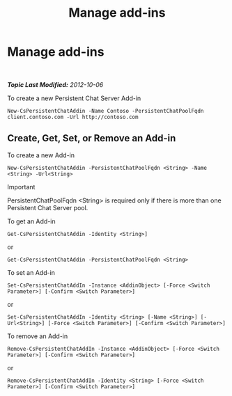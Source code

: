 ﻿---
title: Manage add-ins
TOCTitle: Manage add-ins
ms:assetid: b84f868e-b36e-4ab4-b284-7db212d401c3
ms:mtpsurl: https://technet.microsoft.com/en-us/library/JJ205193(v=OCS.15)
ms:contentKeyID: 48185204
ms.date: 07/23/2014
mtps_version: v=OCS.15
---

<div data-xmlns="http://www.w3.org/1999/xhtml">

<div class="topic" data-xmlns="http://www.w3.org/1999/xhtml" data-msxsl="urn:schemas-microsoft-com:xslt" data-cs="http://msdn.microsoft.com/en-us/">

<div data-asp="http://msdn2.microsoft.com/asp">

# Manage add-ins

</div>

<div id="mainSection">

<div id="mainBody">

<span> </span>

_**Topic Last Modified:** 2012-10-06_

To create a new Persistent Chat Server Add-in

    New-CsPersistentChatAddin -Name Contoso -PersistentChatPoolFqdn client.contoso.com -Url http://contoso.com 

<div>

## Create, Get, Set, or Remove an Add-in

To create a new Add-in

    New-CsPersistentChatAddin -PersistentChatPoolFqdn <String> -Name <String> -Url<String>

<div>


> [!IMPORTANT]
> PersistentChatPoolFqdn &lt;String&gt; is required only if there is more than one Persistent Chat Server pool.



</div>

To get an Add-in

    Get-CsPersistentChatAddin -Identity <String>]

or

    Get-CsPersistentChatAddin -PersistentChatPoolFqdn <String>

To set an Add-in

    Set-CsPersistentChatAddIn -Instance <AddinObject> [-Force <Switch Parameter>] [-Confirm <Switch Parameter>]

or

    Set-CsPersistentChatAddIn -Identity <String> [-Name <String>] [-Url<String>] [-Force <Switch Parameter>] [-Confirm <Switch Parameter>]

To remove an Add-in

    Remove-CsPersistentChatAddIn -Instance <AddinObject> [-Force <Switch Parameter>] [-Confirm <Switch Parameter>]

or

    Remove-CsPersistentChatAddIn -Identity <String> [-Force <Switch Parameter>] [-Confirm <Switch Parameter>]

</div>

</div>

<span> </span>

</div>

</div>

</div>

